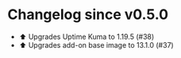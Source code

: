 # Changelog since v0.5.0
- ⬆️ Upgrades Uptime Kuma to 1.19.5 (#38) 
- ⬆️ Upgrades add-on base image to 13.1.0 (#37) 
